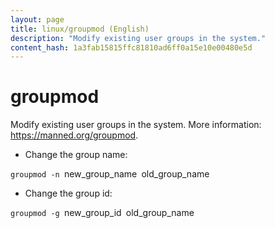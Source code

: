 ```yaml
---
layout: page
title: linux/groupmod (English)
description: "Modify existing user groups in the system."
content_hash: 1a3fab15815ffc81810ad6ff0a15e10e00480e5d
---
```

# groupmod

Modify existing user groups in the system.
More information: <https://manned.org/groupmod>.

- Change the group name:

`groupmod -n `<span class="tldr-var badge badge-pill bg-dark-lm bg-white-dm text-white-lm text-dark-dm font-weight-bold">new_group_name</span>` `<span class="tldr-var badge badge-pill bg-dark-lm bg-white-dm text-white-lm text-dark-dm font-weight-bold">old_group_name</span>

- Change the group id:

`groupmod -g `<span class="tldr-var badge badge-pill bg-dark-lm bg-white-dm text-white-lm text-dark-dm font-weight-bold">new_group_id</span>` `<span class="tldr-var badge badge-pill bg-dark-lm bg-white-dm text-white-lm text-dark-dm font-weight-bold">old_group_name</span>
